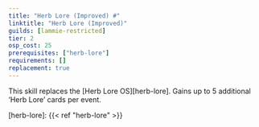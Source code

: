 ```yaml
---
title: "Herb Lore (Improved) #"
linktitle: "Herb Lore (Improved)"
guilds: [lammie-restricted]
tier: 2
osp_cost: 25
prerequisites: ["herb-lore"]
requirements: []
replacement: true
---
```

This skill replaces the [Herb Lore OS][herb-lore]. Gains up to 5 additional ‘Herb Lore’ cards per event.

[herb-lore]: {{< ref "herb-lore" >}}